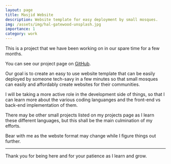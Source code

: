 ```yaml
---
layout: page
title: Masjid Website
description: Website template for easy deployment by small mosques.
img: /assets/img/hal-gatewood-unsplash.jpg
importance: 1
category: work
---
```


This is a project that we have been working on in our spare time for a few months.

You can see our project page on [GitHub](https://github.com/three-knots/Masjid_Website).

Our goal is to create an easy to use website template that can be easily deployed by someone tech-savy in a few minutes so that small mosques can easily and affordably create websites for their communities.

I will be taking a more active role in the development side of things, so that I can learn more about the various coding languanges and the front-end vs back-end implementation of them.

There may be other small projects listed on my projects page as I learn these different languages, but this shall be the main culmination of my efforts.

Bear with me as the webste format may change while I figure things out further.

<hr>

Thank you for being here and for your patience as I learn and grow.
